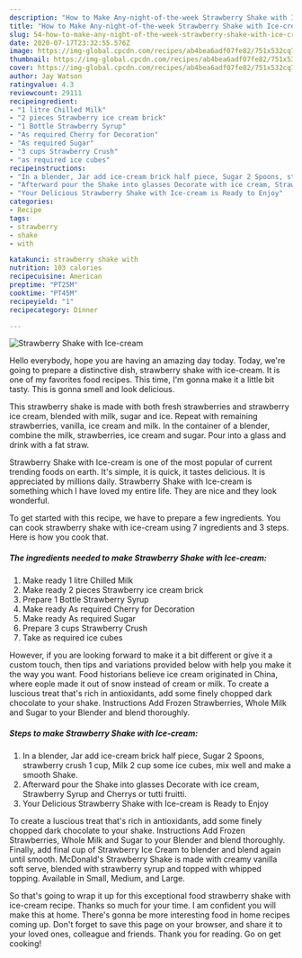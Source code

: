 ```yaml
---
description: "How to Make Any-night-of-the-week Strawberry Shake with Ice-cream"
title: "How to Make Any-night-of-the-week Strawberry Shake with Ice-cream"
slug: 54-how-to-make-any-night-of-the-week-strawberry-shake-with-ice-cream
date: 2020-07-17T23:32:55.576Z
image: https://img-global.cpcdn.com/recipes/ab4bea6adf07fe82/751x532cq70/strawberry-shake-with-ice-cream-recipe-main-photo.jpg
thumbnail: https://img-global.cpcdn.com/recipes/ab4bea6adf07fe82/751x532cq70/strawberry-shake-with-ice-cream-recipe-main-photo.jpg
cover: https://img-global.cpcdn.com/recipes/ab4bea6adf07fe82/751x532cq70/strawberry-shake-with-ice-cream-recipe-main-photo.jpg
author: Jay Watson
ratingvalue: 4.3
reviewcount: 29111
recipeingredient:
- "1 litre Chilled Milk"
- "2 pieces Strawberry ice cream brick"
- "1 Bottle Strawberry Syrup"
- "As required Cherry for Decoration"
- "As required Sugar"
- "3 cups Strawberry Crush"
- "as required ice cubes"
recipeinstructions:
- "In a blender, Jar add ice-cream brick half piece, Sugar 2 Spoons, strawberry crush 1 cup, Milk 2 cup some ice cubes, mix well and make a smooth Shake."
- "Afterward pour the Shake into glasses Decorate with ice cream, Strawberry Syrup and Cherrys or tutti fruitti."
- "Your Delicious Strawberry Shake with Ice-cream is Ready to Enjoy"
categories:
- Recipe
tags:
- strawberry
- shake
- with

katakunci: strawberry shake with 
nutrition: 103 calories
recipecuisine: American
preptime: "PT25M"
cooktime: "PT45M"
recipeyield: "1"
recipecategory: Dinner

---
```



![Strawberry Shake with Ice-cream](https://img-global.cpcdn.com/recipes/ab4bea6adf07fe82/751x532cq70/strawberry-shake-with-ice-cream-recipe-main-photo.jpg)

Hello everybody, hope you are having an amazing day today. Today, we're going to prepare a distinctive dish, strawberry shake with ice-cream. It is one of my favorites food recipes. This time, I'm gonna make it a little bit tasty. This is gonna smell and look delicious.

This strawberry shake is made with both fresh strawberries and strawberry ice cream, blended with milk, sugar and ice. Repeat with remaining strawberries, vanilla, ice cream and milk. In the container of a blender, combine the milk, strawberries, ice cream and sugar. Pour into a glass and drink with a fat straw.

Strawberry Shake with Ice-cream is one of the most popular of current trending foods on earth. It's simple, it is quick, it tastes delicious. It is appreciated by millions daily. Strawberry Shake with Ice-cream is something which I have loved my entire life. They are nice and they look wonderful.


To get started with this recipe, we have to prepare a few ingredients. You can cook strawberry shake with ice-cream using 7 ingredients and 3 steps. Here is how you cook that.

<!--inarticleads1-->

##### The ingredients needed to make Strawberry Shake with Ice-cream:

1. Make ready 1 litre Chilled Milk
1. Make ready 2 pieces Strawberry ice cream brick
1. Prepare 1 Bottle Strawberry Syrup
1. Make ready As required Cherry for Decoration
1. Make ready As required Sugar
1. Prepare 3 cups Strawberry Crush
1. Take as required ice cubes


However, if you are looking forward to make it a bit different or give it a custom touch, then tips and variations provided below with help you make it the way you want. Food historians believe ice cream originated in China, where eople made it out of snow instead of cream or milk. To create a luscious treat that&#39;s rich in antioxidants, add some finely chopped dark chocolate to your shake. Instructions Add Frozen Strawberries, Whole Milk and Sugar to your Blender and blend thoroughly. 

<!--inarticleads2-->

##### Steps to make Strawberry Shake with Ice-cream:

1. In a blender, Jar add ice-cream brick half piece, Sugar 2 Spoons, strawberry crush 1 cup, Milk 2 cup some ice cubes, mix well and make a smooth Shake.
1. Afterward pour the Shake into glasses Decorate with ice cream, Strawberry Syrup and Cherrys or tutti fruitti.
1. Your Delicious Strawberry Shake with Ice-cream is Ready to Enjoy


To create a luscious treat that&#39;s rich in antioxidants, add some finely chopped dark chocolate to your shake. Instructions Add Frozen Strawberries, Whole Milk and Sugar to your Blender and blend thoroughly. Finally, add final cup of Strawberry Ice Cream to blender and blend again until smooth. McDonald&#39;s Strawberry Shake is made with creamy vanilla soft serve, blended with strawberry syrup and topped with whipped topping. Available in Small, Medium, and Large. 

So that's going to wrap it up for this exceptional food strawberry shake with ice-cream recipe. Thanks so much for your time. I am confident you will make this at home. There's gonna be more interesting food in home recipes coming up. Don't forget to save this page on your browser, and share it to your loved ones, colleague and friends. Thank you for reading. Go on get cooking!

